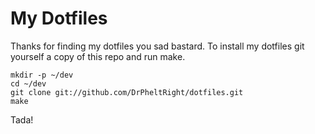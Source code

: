 # My Dotfiles

Thanks for finding my dotfiles you sad bastard. To install my dotfiles
git yourself a copy of this repo and run make.

    mkdir -p ~/dev
    cd ~/dev
    git clone git://github.com/DrPheltRight/dotfiles.git
    make

Tada!

